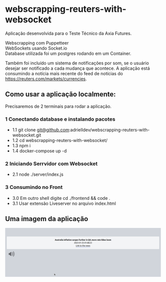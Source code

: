 # webscrapping-reuters-with-websocket
Aplicação desenvolvida para o Teste Técnico da Axia Futures. 

Webscrapping com Puppetteer <br>
WebSockets usando Socket.io <br>
Database utilizada foi um postgres rodando em um Container.

Também foi incluído um sistema de notificações por som, se o usuário desejar ser notificado a cada mudança que acontece. A aplicação está consumindo a notícia mais recente do feed de notícias do https://reuters.com/markets/currencies.

## Como usar a aplicação localmente:

Precisaremos de 2 terminais para rodar a aplicação.

### 1 Conectando database e instalando pacotes


- 1.1  git clone git@github.com:adrielldev/webscrapping-reuters-with-websocket.git <br>
- 1.2  cd webscrapping-reuters-with-websocket/ <br>
- 1.3  npm i <br>
- 1.4  docker-compose up -d


###  2 Iniciando Serrvidor com Websocket

- 2.1  node ./server/index.js

### 3 Consumindo no Front

- 3.0 Em outro shell digite cd ./frontend && code .
- 3.1 Usar extensão Liveserver no arquivo index.html

## Uma imagem da aplicação 
<img src='./app.png'/>

